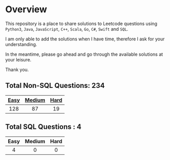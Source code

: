 # Overview

This repository is a place to share solutions to Leetcode questions using `Python3`, `Java`, `JavaScript`, `C++`, `Scala`, `Go`, `C#`, `Swift` and `SQL`.

I am only able to add the solutions when I have time, therefore I ask for your understanding.

In the meantime, please go ahead and go through the available solutions at your leisure.

Thank you.


## Total Non-SQL Questions: 234

| [Easy](https://github.com/ezryn-zaharoff/leetcode-solutions/tree/master/01-easy) | [Medium](https://github.com/ezryn-zaharoff/leetcode-solutions/tree/master/02-medium) | [Hard](https://github.com/ezryn-zaharoff/leetcode-solutions/tree/master/03-hard) |
|:-----:|:------:|:----:|
|  128  |   87   |  19  |


## Total SQL Questions : 4

| Easy | Medium | Hard |
|:----:|:------:|:----:|
|   4  |    0   |   0  |
